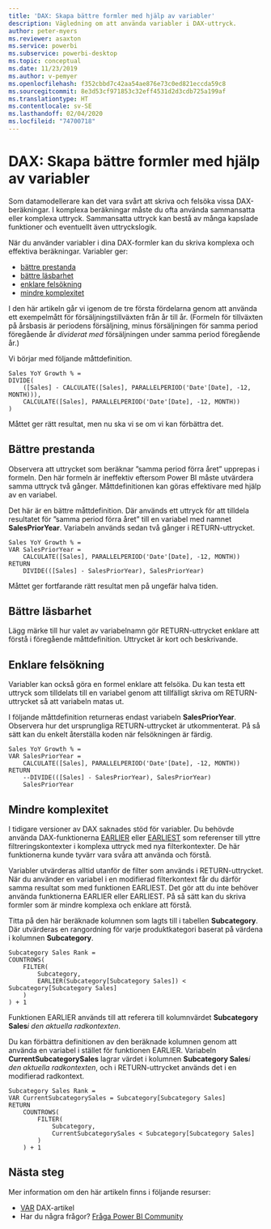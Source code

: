 ```yaml
---
title: 'DAX: Skapa bättre formler med hjälp av variabler'
description: Vägledning om att använda variabler i DAX-uttryck.
author: peter-myers
ms.reviewer: asaxton
ms.service: powerbi
ms.subservice: powerbi-desktop
ms.topic: conceptual
ms.date: 11/23/2019
ms.author: v-pemyer
ms.openlocfilehash: f352cbbd7c42aa54ae876e73c0ed821eccda59c8
ms.sourcegitcommit: 8e3d53cf971853c32eff4531d2d3cdb725a199af
ms.translationtype: HT
ms.contentlocale: sv-SE
ms.lasthandoff: 02/04/2020
ms.locfileid: "74700718"
---
```

# <a name="dax-use-variables-to-improve-your-formulas"></a>DAX: Skapa bättre formler med hjälp av variabler

Som datamodellerare kan det vara svårt att skriva och felsöka vissa DAX-beräkningar. I komplexa beräkningar måste du ofta använda sammansatta eller komplexa uttryck. Sammansatta uttryck kan bestå av många kapslade funktioner och eventuellt även uttryckslogik.

När du använder variabler i dina DAX-formler kan du skriva komplexa och effektiva beräkningar. Variabler ger:

- [bättre prestanda](#improve-performance)
- [bättre läsbarhet](#improve-readability)
- [enklare felsökning](#simplify-debugging)
- [mindre komplexitet](#reduce-complexity)

I den här artikeln går vi igenom de tre första fördelarna genom att använda ett exempelmått för försäljningstillväxten från år till år. (Formeln för tillväxten på årsbasis är periodens försäljning, minus försäljningen för samma period föregående år _dividerat med_ försäljningen under samma period föregående år.)

Vi börjar med följande måttdefinition.

```dax
Sales YoY Growth % =
DIVIDE(
    ([Sales] - CALCULATE([Sales], PARALLELPERIOD('Date'[Date], -12, MONTH))),
    CALCULATE([Sales], PARALLELPERIOD('Date'[Date], -12, MONTH))
)
```

Måttet ger rätt resultat, men nu ska vi se om vi kan förbättra det.

## <a name="improve-performance"></a>Bättre prestanda

Observera att uttrycket som beräknar ”samma period förra året” upprepas i formeln. Den här formeln är ineffektiv eftersom Power BI måste utvärdera samma uttryck två gånger. Måttdefinitionen kan göras effektivare med hjälp av en variabel.

Det här är en bättre måttdefinition. Där används ett uttryck för att tilldela resultatet för ”samma period förra året” till en variabel med namnet **SalesPriorYear**. Variabeln används sedan två gånger i RETURN-uttrycket.

```dax
Sales YoY Growth % =
VAR SalesPriorYear =
    CALCULATE([Sales], PARALLELPERIOD('Date'[Date], -12, MONTH))
RETURN
    DIVIDE(([Sales] - SalesPriorYear), SalesPriorYear)
```

Måttet ger fortfarande rätt resultat men på ungefär halva tiden.

## <a name="improve-readability"></a>Bättre läsbarhet

Lägg märke till hur valet av variabelnamn gör RETURN-uttrycket enklare att förstå i föregående måttdefinition. Uttrycket är kort och beskrivande.

## <a name="simplify-debugging"></a>Enklare felsökning

Variabler kan också göra en formel enklare att felsöka. Du kan testa ett uttryck som tilldelats till en variabel genom att tillfälligt skriva om RETURN-uttrycket så att variabeln matas ut.

I följande måttdefinition returneras endast variabeln **SalesPriorYear**. Observera hur det ursprungliga RETURN-uttrycket är utkommenterat. På så sätt kan du enkelt återställa koden när felsökningen är färdig.

```dax
Sales YoY Growth % =
VAR SalesPriorYear =
    CALCULATE([Sales], PARALLELPERIOD('Date'[Date], -12, MONTH))
RETURN
    --DIVIDE(([Sales] - SalesPriorYear), SalesPriorYear)
    SalesPriorYear
```

## <a name="reduce-complexity"></a>Mindre komplexitet

I tidigare versioner av DAX saknades stöd för variabler. Du behövde använda DAX-funktionerna [EARLIER](/dax/earlier-function-dax) eller [EARLIEST](/dax/earliest-function-dax) som referenser till yttre filtreringskontexter i komplexa uttryck med nya filterkontexter. De här funktionerna kunde tyvärr vara svåra att använda och förstå.

Variabler utvärderas alltid utanför de filter som används i RETURN-uttrycket. När du använder en variabel i en modifierad filterkontext får du därför samma resultat som med funktionen EARLIEST. Det gör att du inte behöver använda funktionerna EARLIER eller EARLIEST. På så sätt kan du skriva formler som är mindre komplexa och enklare att förstå.

Titta på den här beräknade kolumnen som lagts till i tabellen **Subcategory**. Där utvärderas en rangordning för varje produktkategori baserat på värdena i kolumnen **Subcategory**.

```dax
Subcategory Sales Rank =
COUNTROWS(
    FILTER(
        Subcategory,
        EARLIER(Subcategory[Subcategory Sales]) < Subcategory[Subcategory Sales]
    )
) + 1
```

Funktionen EARLIER används till att referera till kolumnvärdet **Subcategory Sales**_i den aktuella radkontexten_.

Du kan förbättra definitionen av den beräknade kolumnen genom att använda en variabel i stället för funktionen EARLIER. Variabeln **CurrentSubcategorySales** lagrar värdet i kolumnen **Subcategory Sales**_i den aktuella radkontexten_, och i RETURN-uttrycket används det i en modifierad radkontext.

```dax
Subcategory Sales Rank =
VAR CurrentSubcategorySales = Subcategory[Subcategory Sales]
RETURN
    COUNTROWS(
        FILTER(
            Subcategory,
            CurrentSubcategorySales < Subcategory[Subcategory Sales]
        )
    ) + 1
```

## <a name="next-steps"></a>Nästa steg

Mer information om den här artikeln finns i följande resurser:

- [VAR](/dax/var-dax) DAX-artikel
- Har du några frågor? [Fråga Power BI Community](https://community.powerbi.com/)
